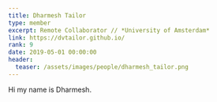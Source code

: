 ```yaml
---
title: Dharmesh Tailor
type: member
excerpt: Remote Collaborator // *University of Amsterdam*
link: https://dvtailor.github.io/
rank: 9
date: 2019-05-01 00:00:00
header:
  teaser: /assets/images/people/dharmesh_tailor.png
---
```


Hi my name is Dharmesh.
